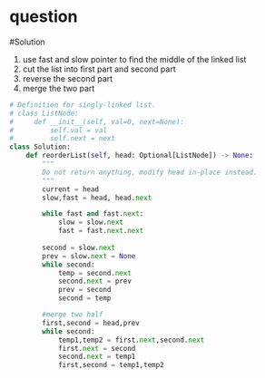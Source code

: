 # question


#Solution

1. use fast and slow pointer to find the middle of the linked list
2. cut the list into first part and second part
3. reverse the second part
4. merge the two part 

```Python
# Definition for singly-linked list.
# class ListNode:
#     def __init__(self, val=0, next=None):
#         self.val = val
#         self.next = next
class Solution:
    def reorderList(self, head: Optional[ListNode]) -> None:
        """
        Do not return anything, modify head in-place instead.
        """
        current = head
        slow,fast = head, head.next

        while fast and fast.next:
            slow = slow.next
            fast = fast.next.next
        
        second = slow.next
        prev = slow.next = None
        while second:
            temp = second.next
            second.next = prev
            prev = second
            second = temp

        #merge two half
        first,second = head,prev
        while second:
            temp1,temp2 = first.next,second.next
            first.next = second
            second.next = temp1
            first,second = temp1,temp2    
```

